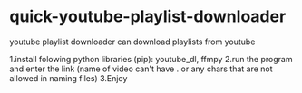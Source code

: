 # quick-youtube-playlist-downloader
youtube playlist downloader can download playlists from youtube

1.install folowing python libraries (pip): youtube_dl, ffmpy
2.run the program and enter the link (name of video can't have . or any chars that are not allowed in naming files)
3.Enjoy

